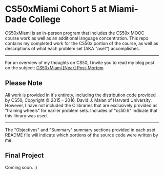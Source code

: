# CS50xMiami Cohort 5 at Miami-Dade College

CS50xMiami is an in-person program that includes the CS50x MOOC course work as well as an additional language concentration. This repo contains my completed work for the CS50x portion of the course, as well as descriptions of what each problem set (AKA "pset") accomplishes.
- - -
For an overview of my thoughts on CS50, I invite you to read my blog post on the subject:
[CS50xMiami [Near] Post-Mortem](http://http://veritastrophe.com/cs50xmiami-near-post-mortem/)
## Please Note
All work is provided in it's entirety, including the distribution code provided by CS50, Copyright © 2015 – 2016, David J. Malan of Harvard University. However, I have not included the C libraries that are exclusively provided as "training wheels" for earlier problem sets. Includes of "cs50.h" indicate that this library was used.
_ _ _
The "Objectives" and "Summary" summary sections provided in each pset README file will indicate which portions of the source code were written by me.
## Final Project
Coming soon. :)
